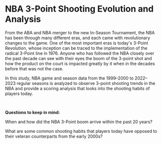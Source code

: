 # NBA 3-Point Shooting Evolution and Analysis

From the ABA and NBA merger to the new In-Season Tournament, the NBA has been through many different eras, and each came with revolutionary changes to the game. One of the most important eras is today's 3-Point Revolution, whose inception can be traced to the implementation of the radical 3-Point line in 1976. Anyone who has followed the NBA closely over the past decade can see with their eyes the boom of the 3-point shot and how the product on the court is impacted greatly by it when in the decades before that was not the case.

In this study, NBA game and season data from the 1999–2000 to 2022–2023 regular seasons is analyzed to observe 3-point shooting trends in the NBA and provide a scoring analysis that looks into the shooting habits of players today.

<br>

**Questions to keep in mind:**

When and how did the NBA 3-Point boom arrive within the past 20 years?

What are some common shooting habits that players today have opposed to their veteran counterparts from the early 2000s?
